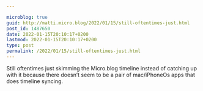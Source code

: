 ```yaml
---

microblog: true
guid: http://matti.micro.blog/2022/01/15/still-oftentimes-just.html
post_id: 1487650
date: 2022-01-15T20:10:17+0200
lastmod: 2022-01-15T20:10:17+0200
type: post
permalink: /2022/01/15/still-oftentimes-just.html
---
```

Still oftentimes just skimming the Micro.blog timeline instead of catching up with it because there doesn’t seem to be a pair of mac/iPhoneOs apps that does timeline syncing.
